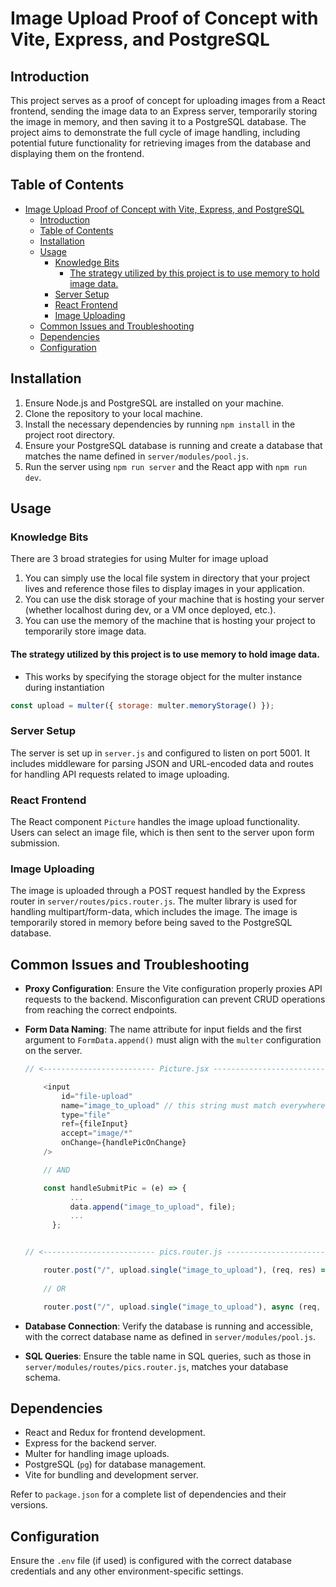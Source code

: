 # Image Upload Proof of Concept with Vite, Express, and PostgreSQL

## Introduction

This project serves as a proof of concept for uploading images from a React frontend, sending the image data to an Express server, temporarily storing the image in memory, and then saving it to a PostgreSQL database. The project aims to demonstrate the full cycle of image handling, including potential future functionality for retrieving images from the database and displaying them on the frontend.

## Table of Contents

- [Image Upload Proof of Concept with Vite, Express, and PostgreSQL](#image-upload-proof-of-concept-with-vite-express-and-postgresql)
  - [Introduction](#introduction)
  - [Table of Contents](#table-of-contents)
  - [Installation](#installation)
  - [Usage](#usage)
    - [Knowledge Bits](#knowledge-bits)
      - [The strategy utilized by this project is to use memory to hold image data.](#the-strategy-utilized-by-this-project-is-to-use-memory-to-hold-image-data)
    - [Server Setup](#server-setup)
    - [React Frontend](#react-frontend)
    - [Image Uploading](#image-uploading)
  - [Common Issues and Troubleshooting](#common-issues-and-troubleshooting)
  - [Dependencies](#dependencies)
  - [Configuration](#configuration)

## Installation

1. Ensure Node.js and PostgreSQL are installed on your machine.
2. Clone the repository to your local machine.
3. Install the necessary dependencies by running `npm install` in the project root directory.
4. Ensure your PostgreSQL database is running and create a database that matches the name defined in `server/modules/pool.js`.
5. Run the server using `npm run server` and the React app with `npm run dev`.

## Usage

### Knowledge Bits

There are 3 broad strategies for using Multer for image upload
1. You can simply use the local file system in directory that your project lives and reference those files to display images in your application.
2. You can use the disk storage of your machine that is hosting your server (whether localhost during dev, or a VM once deployed, etc.).
3. You can use the memory of the machine that is hosting your project to temporarily store image data.

#### The strategy utilized by this project is to use memory to hold image data.
- This works by specifying the storage object for the multer instance during instantiation
 ```js
 const upload = multer({ storage: multer.memoryStorage() });
 ```


### Server Setup

The server is set up in `server.js` and configured to listen on port 5001. It includes middleware for parsing JSON and URL-encoded data and routes for handling API requests related to image uploading.

### React Frontend

The React component `Picture` handles the image upload functionality. Users can select an image file, which is then sent to the server upon form submission.

### Image Uploading

The image is uploaded through a POST request handled by the Express router in `server/routes/pics.router.js`. The multer library is used for handling multipart/form-data, which includes the image. The image is temporarily stored in memory before being saved to the PostgreSQL database.

## Common Issues and Troubleshooting

- **Proxy Configuration**: Ensure the Vite configuration properly proxies API requests to the backend. Misconfiguration can prevent CRUD operations from reaching the correct endpoints.
- **Form Data Naming**: The name attribute for input fields and the first argument to `FormData.append()` must align with the `multer` configuration on the server.
  ```js
  // <------------------------- Picture.jsx ------------------------->

      <input
          id="file-upload"
          name="image_to_upload" // this string must match everywhere
          type="file"
          ref={fileInput}
          accept="image/*"
          onChange={handlePicOnChange}
      />

      // AND

      const handleSubmitPic = (e) => {
            ...
            data.append("image_to_upload", file);
            ...
        };


  // <------------------------- pics.router.js ------------------------->

      router.post("/", upload.single("image_to_upload"), (req, res) => {...} // synch function signature
      
      // OR

      router.post("/", upload.single("image_to_upload"), async (req, res) => {...} // asynch func sign
  
  ```
  
- **Database Connection**: Verify the database is running and accessible, with the correct database name as defined in `server/modules/pool.js`.
- **SQL Queries**: Ensure the table name in SQL queries, such as those in `server/modules/routes/pics.router.js`, matches your database schema.

## Dependencies

- React and Redux for frontend development.
- Express for the backend server.
- Multer for handling image uploads.
- PostgreSQL (`pg`) for database management.
- Vite for bundling and development server.

Refer to `package.json` for a complete list of dependencies and their versions.

## Configuration

Ensure the `.env` file (if used) is configured with the correct database credentials and any other environment-specific settings.